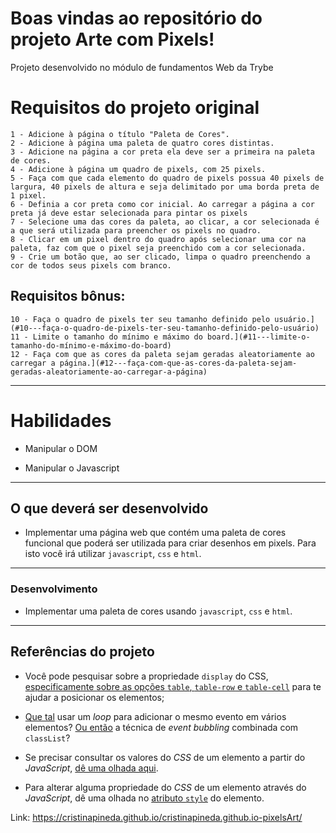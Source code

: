 # Boas vindas ao repositório do projeto Arte com Pixels!

Projeto desenvolvido no módulo de fundamentos Web da Trybe

# Requisitos do projeto original

    1 - Adicione à página o título "Paleta de Cores".
    2 - Adicione à página uma paleta de quatro cores distintas.
    3 - Adicione na página a cor preta ela deve ser a primeira na paleta de cores.
    4 - Adicione à página um quadro de pixels, com 25 pixels.
    5 - Faça com que cada elemento do quadro de pixels possua 40 pixels de largura, 40 pixels de altura e seja delimitado por uma borda preta de 1 pixel.
    6 - Definia a cor preta como cor inicial. Ao carregar a página a cor preta já deve estar selecionada para pintar os pixels
    7 - Selecione uma das cores da paleta, ao clicar, a cor selecionada é a que será utilizada para preencher os pixels no quadro.
    8 - Clicar em um pixel dentro do quadro após selecionar uma cor na paleta, faz com que o pixel seja preenchido com a cor selecionada.
    9 - Crie um botão que, ao ser clicado, limpa o quadro preenchendo a cor de todos seus pixels com branco.

## Requisitos bônus:
    10 - Faça o quadro de pixels ter seu tamanho definido pelo usuário.](#10---faça-o-quadro-de-pixels-ter-seu-tamanho-definido-pelo-usuário)
    11 - Limite o tamanho do mínimo e máximo do board.](#11---limite-o-tamanho-do-mínimo-e-máximo-do-board)
    12 - Faça com que as cores da paleta sejam geradas aleatoriamente ao carregar a página.](#12---faça-com-que-as-cores-da-paleta-sejam-geradas-aleatoriamente-ao-carregar-a-página)

---

# Habilidades

- Manipular o DOM

- Manipular o Javascript

---

## O que deverá ser desenvolvido

- Implementar uma página web que contém uma paleta de cores funcional que poderá ser utilizada para criar desenhos em pixels. Para isto você irá utilizar `javascript`, `css` e `html`.

---

### Desenvolvimento

- Implementar uma paleta de cores usando `javascript`, `css` e `html`.

---

## Referências do projeto

- Você pode pesquisar sobre a propriedade `display` do CSS, [especificamente sobre as opções `table`, `table-row` e `table-cell`](https://stackoverflow.com/questions/29229523/how-and-why-to-use-display-table-cell-css) para te ajudar a posicionar os elementos;

- [Que tal](https://flaviocopes.com/how-to-add-event-listener-multiple-elements-javascript/) usar um _loop_ para adicionar o mesmo evento em vários elementos? [Ou então](https://gomakethings.com/attaching-multiple-elements-to-a-single-event-listener-in-vanilla-js/) a técnica de _event bubbling_ combinada com `classList`?

- Se precisar consultar os valores do _CSS_ de um elemento a partir do _JavaScript_, [dê uma olhada aqui](https://www.w3schools.com/jsref/jsref_getcomputedstyle.asp).

- Para alterar alguma propriedade do _CSS_ de um elemento através do _JavaScript_, dê uma olhada no [atributo `style`](https://www.w3schools.com/jsref/prop_style_backgroundcolor.asp) do elemento.


Link: https://cristinapineda.github.io/cristinapineda.github.io-pixelsArt/
